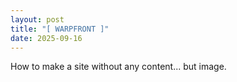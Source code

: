 ```yaml
---
layout: post
title: "[ WARPFRONT ]"
date: 2025-09-16
---
```


<p>How to make a site without any content... but image.</p>
